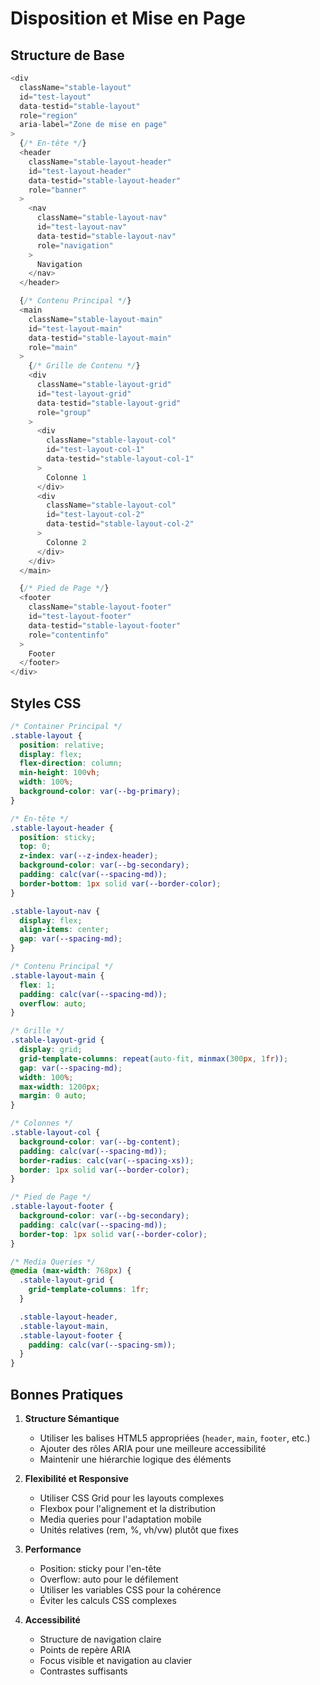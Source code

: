 # Disposition et Mise en Page

## Structure de Base

```typescript
<div
  className="stable-layout"
  id="test-layout"
  data-testid="stable-layout"
  role="region"
  aria-label="Zone de mise en page"
>
  {/* En-tête */}
  <header
    className="stable-layout-header"
    id="test-layout-header"
    data-testid="stable-layout-header"
    role="banner"
  >
    <nav
      className="stable-layout-nav"
      id="test-layout-nav"
      data-testid="stable-layout-nav"
      role="navigation"
    >
      Navigation
    </nav>
  </header>

  {/* Contenu Principal */}
  <main
    className="stable-layout-main"
    id="test-layout-main"
    data-testid="stable-layout-main"
    role="main"
  >
    {/* Grille de Contenu */}
    <div
      className="stable-layout-grid"
      id="test-layout-grid"
      data-testid="stable-layout-grid"
      role="group"
    >
      <div
        className="stable-layout-col"
        id="test-layout-col-1"
        data-testid="stable-layout-col-1"
      >
        Colonne 1
      </div>
      <div
        className="stable-layout-col"
        id="test-layout-col-2"
        data-testid="stable-layout-col-2"
      >
        Colonne 2
      </div>
    </div>
  </main>

  {/* Pied de Page */}
  <footer
    className="stable-layout-footer"
    id="test-layout-footer"
    data-testid="stable-layout-footer"
    role="contentinfo"
  >
    Footer
  </footer>
</div>
```

## Styles CSS

```css
/* Container Principal */
.stable-layout {
  position: relative;
  display: flex;
  flex-direction: column;
  min-height: 100vh;
  width: 100%;
  background-color: var(--bg-primary);
}

/* En-tête */
.stable-layout-header {
  position: sticky;
  top: 0;
  z-index: var(--z-index-header);
  background-color: var(--bg-secondary);
  padding: calc(var(--spacing-md));
  border-bottom: 1px solid var(--border-color);
}

.stable-layout-nav {
  display: flex;
  align-items: center;
  gap: var(--spacing-md);
}

/* Contenu Principal */
.stable-layout-main {
  flex: 1;
  padding: calc(var(--spacing-md));
  overflow: auto;
}

/* Grille */
.stable-layout-grid {
  display: grid;
  grid-template-columns: repeat(auto-fit, minmax(300px, 1fr));
  gap: var(--spacing-md);
  width: 100%;
  max-width: 1200px;
  margin: 0 auto;
}

/* Colonnes */
.stable-layout-col {
  background-color: var(--bg-content);
  padding: calc(var(--spacing-md));
  border-radius: calc(var(--spacing-xs));
  border: 1px solid var(--border-color);
}

/* Pied de Page */
.stable-layout-footer {
  background-color: var(--bg-secondary);
  padding: calc(var(--spacing-md));
  border-top: 1px solid var(--border-color);
}

/* Media Queries */
@media (max-width: 768px) {
  .stable-layout-grid {
    grid-template-columns: 1fr;
  }

  .stable-layout-header,
  .stable-layout-main,
  .stable-layout-footer {
    padding: calc(var(--spacing-sm));
  }
}
```

## Bonnes Pratiques

1. **Structure Sémantique**

   - Utiliser les balises HTML5 appropriées (`header`, `main`, `footer`, etc.)
   - Ajouter des rôles ARIA pour une meilleure accessibilité
   - Maintenir une hiérarchie logique des éléments

2. **Flexibilité et Responsive**

   - Utiliser CSS Grid pour les layouts complexes
   - Flexbox pour l'alignement et la distribution
   - Media queries pour l'adaptation mobile
   - Unités relatives (rem, %, vh/vw) plutôt que fixes

3. **Performance**

   - Position: sticky pour l'en-tête
   - Overflow: auto pour le défilement
   - Utiliser les variables CSS pour la cohérence
   - Éviter les calculs CSS complexes

4. **Accessibilité**
   - Structure de navigation claire
   - Points de repère ARIA
   - Focus visible et navigation au clavier
   - Contrastes suffisants
